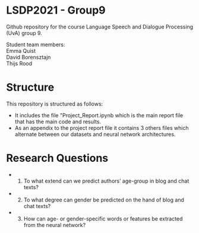 # LSDP2021 - Group9
Github repository for the course Language Speech and Dialogue Processing (UvA) group 9. 

Student team members: <br>
Emma Quist<br>
David Borensztajn<br>
Thijs Rood<br>

# Structure
This repository is structured as follows: 
- It includes the file "Project_Report.ipynb which is the main report file that has the main code and results.
- As an appendix to the project report file it contains 3 others files which alternate between our datasets and neural network architectures.

# Research Questions
- 1. To what extend can we predict authors’ age-group in blog and chat texts?
- 2. To what degree can gender be predicted on the hand of blog and chat texts?
- 3. How can age- or gender-specific words or features be extracted from the neural network?